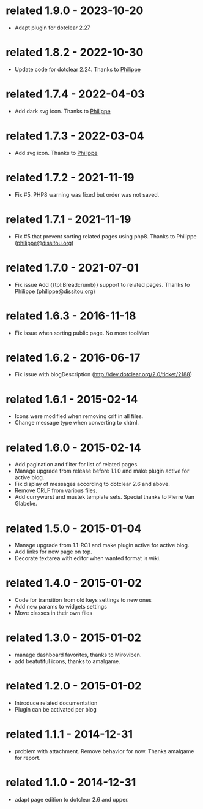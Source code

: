 # related 1.9.0 - 2023-10-20

- Adapt plugin for dotclear 2.27

# related 1.8.2 - 2022-10-30

- Update code for dotclear 2.24. Thanks to [Philippe](https://github.com/Philippe-dev)

# related 1.7.4 - 2022-04-03

- Add dark svg icon. Thanks to [Philippe](https://github.com/Philippe-dev)

# related 1.7.3 - 2022-03-04

- Add svg icon. Thanks to [Philippe](https://github.com/Philippe-dev)

# related 1.7.2 - 2021-11-19

- Fix #5. PHP8 warning was fixed but order was not saved.

# related 1.7.1 - 2021-11-19

- Fix #5 that prevent sorting related pages using php8. Thanks to Philippe (philippe@dissitou.org)

# related 1.7.0 - 2021-07-01

- Fix issue Add {{tpl:Breadcrumb}} support to related pages. Thanks to Philippe (philippe@dissitou.org)

# related 1.6.3 - 2016-11-18

- Fix issue when sorting public page. No more toolMan

# related 1.6.2 - 2016-06-17

- Fix issue with blogDescription (http://dev.dotclear.org/2.0/ticket/2188)

# related 1.6.1 - 2015-02-14

- Icons were modified when removing crlf in all files.
- Change message type when converting to xhtml.

# related 1.6.0 - 2015-02-14

- Add pagination and filter for list of related pages.
- Manage upgrade from release before 1.1.0 and make plugin active for active blog.
- Fix display of messages according to dotclear 2.6 and above.
- Remove CRLF from various files.
- Add currywurst and mustek template sets.
  Special thanks to Pierre Van Glabeke.

# related 1.5.0 - 2015-01-04

- Manage upgrade from 1.1-RC1 and make plugin active for active blog.
- Add links for new page on top.
- Decorate textarea with editor when wanted format is wiki.

# related 1.4.0 - 2015-01-02

- Code for transition from old keys settings to new ones
- Add new params to widgets settings
- Move classes in their own files

# related 1.3.0 - 2015-01-02

- manage dashboard favorites, thanks to Miroviben.
- add beatutiful icons, thanks to amalgame.

# related 1.2.0 - 2015-01-02

- Introduce related documentation
- Plugin can be activated per blog

# related 1.1.1 - 2014-12-31

- problem with attachment. Remove behavior for now.
  Thanks amalgame for report.

# related 1.1.0 - 2014-12-31

- adapt page edition to dotclear 2.6 and upper.
